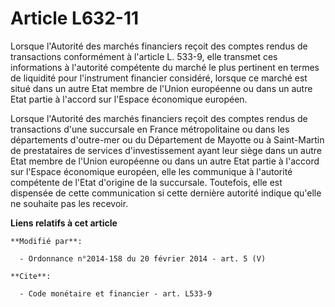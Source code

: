 # Article L632-11

Lorsque l'Autorité des marchés financiers reçoit des comptes rendus de transactions conformément à l'article L. 533-9, elle
transmet ces informations à l'autorité compétente du marché le plus pertinent en termes de liquidité pour l'instrument
financier considéré, lorsque ce marché est situé dans un autre Etat membre de l'Union européenne ou dans un autre Etat partie
à l'accord sur l'Espace économique européen. 

Lorsque l'Autorité des marchés financiers reçoit des comptes rendus de transactions d'une succursale en France métropolitaine
ou dans les départements d'outre-mer ou du Département de Mayotte ou à Saint-Martin de prestataires de services
d'investissement ayant leur siège dans un autre Etat membre de l'Union européenne ou dans un autre Etat partie à l'accord sur
l'Espace économique européen, elle les communique à l'autorité compétente de l'Etat d'origine de la succursale. Toutefois,
elle est dispensée de cette communication si cette dernière autorité indique qu'elle ne souhaite pas les recevoir.

**Liens relatifs à cet article**

	**Modifié par**:

	  - Ordonnance n°2014-158 du 20 février 2014 - art. 5 (V)

	**Cite**:

	  - Code monétaire et financier - art. L533-9
